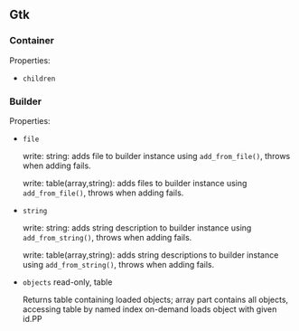 ## Gtk

### Container

Properties:

- `children`

### Builder

Properties:

- `file`

     write: string: adds file to builder instance using
     `add_from_file()`, throws when adding fails.

     write: table(array,string):  adds files to builder instance using
     `add_from_file()`, throws when adding fails.

- `string`

     write: string: adds string description to builder instance using
     `add_from_string()`, throws when adding fails.

     write: table(array,string): adds string descriptions to builder
     instance using `add_from_string()`, throws when adding fails.

- `objects` read-only, table

    Returns table containing loaded objects; array part contains all
    objects, accessing table by named index on-demand loads object
    with given id.PP
